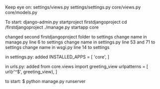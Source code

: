Keep eye on:
settings/views.py
settings/settings.py
core/views.py
core/models.py

To start:
django-admin.py startproject firstdjangoproject
cd /firstdjangoproject
./manage.py startapp core

changed second firstdjangoproject folder to settings
change name in manage.py line 6 to settings
change name in settings.py line 53 and 71 to settings
change name in wsgi.py line 14 to settings

in settings.py: added
INSTALLED_APPS = [
    'core',
]


in urls.py: added
from core.views import greeting_view
urlpatterns = [
    url(r'^$', greeting_view),
]


to start:
$ python manage.py runserver
